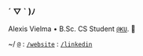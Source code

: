 ### ´ ▽ ` )ﾉ

Alexis Vielma • B.Sc. CS Student [`@KU`](https://ku.edu 'school'). 🌾

~/ [`@`](mailto:contact@alexis.kr 'email') : [`/website`](https://alexis.kr 'website') : [`/linkedin`](https://www.linkedin.com/in/aelxxs/ 'linkedin')
